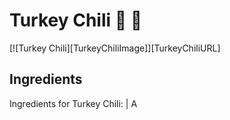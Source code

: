 # Turkey Chili :turkey: :turkey:

[![Turkey Chili][TurkeyChiliImage]][TurkeyChiliURL]


## Ingredients

Ingredients for Turkey Chili:
| A